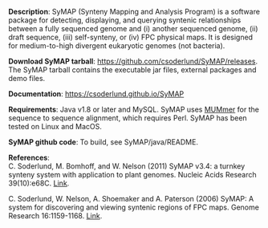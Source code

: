 **Description**: SyMAP (Synteny Mapping and Analysis Program) is a software package for detecting, displaying, and querying syntenic relationships between a fully sequenced genome and (i) another sequenced genome, (ii) draft sequence, (iii) self-synteny, or (iv) FPC physical maps.  It is designed for medium-to-high divergent eukaryotic genomes (not bacteria).

**Download SyMAP tarball**: https://github.com/csoderlund/SyMAP/releases. The SyMAP tarball contains the executable jar files, external packages and demo files.

**Documentation**: https://csoderlund.github.io/SyMAP

**Requirements**: Java v1.8 or later and MySQL. SyMAP uses [MUMmer](https://mummer4.github.io) for the sequence to sequence alignment, which requires Perl. SyMAP has been tested on Linux and MacOS.

**SyMAP github code**: To build, see SyMAP/java/README.

**References**:  
C. Soderlund, M. Bomhoff, and W. Nelson (2011) SyMAP v3.4: a turnkey synteny system with application to plant genomes. Nucleic Acids Research 39(10):e68C. [Link](https://academic.oup.com/nar/article/39/10/e68/1310457).  

C. Soderlund, W. Nelson, A. Shoemaker and A. Paterson (2006) SyMAP: A system for discovering and viewing syntenic regions of FPC maps. Genome Research 16:1159-1168. [Link](http://genome.cshlp.org/content/16/9/1159.abstract).

